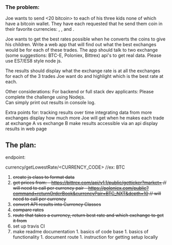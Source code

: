 ### The problem:

Joe wants to send <20 bitcoin> to each of his three kids none of which have a bitcoin wallet. They have each requested that he send them coin in their favorite currencies:
<Ethereum>, <Litecoin>, and <DASH>.

Joe wants to get the best rates possible when he converts the coins to give his children. Write a web app that will find out what the best exchanges would be for each of these trades. The app should talk to two exchange (some suggestions: BTC-E, Poloniex, Bittrex) api's to get real data. Please use ES7/ES8 style node js.

The results should display what the exchange rate is at all the exchanges for each of the 3 trades Joe want do and highlight which is the best rate at each.

Other considerations:
For backend or full stack dev applicants:
    Please complete the challenge using Nodejs.  
    Can simply print out results in console log.

Extra points for:
tracking results over time
integrating data from more exchanges
display how much more Joe will get when he makes each trade at exchange A vs exchange B
make results accessible via an api
display results in web page


## The plan:

endpoint:

currency/getLowestRate/<CURRENCY_CODE> //ex: BTC

  1. ~~create js class to format data~~
  1. ~~get prices from:
    - https://bittrex.com/api/v1.1/public/getticker?market=<type> // will need to call per currency pair
    - https://poloniex.com/public?command=returnOrderBook&currencyPair=BTC_NXT&depth=10 // will need to call per currency~~        
  1. ~~convert API results into Currency Classes~~
  1. ~~compare rates~~
  1. ~~route that takes a currency, return best rate and which exchange to get it from~~
  1. set up travis CI
  1. make readme documentation
    1. basics of code base
    1. basics of functionality
    1. document route
    1. instruction for getting setup locally
